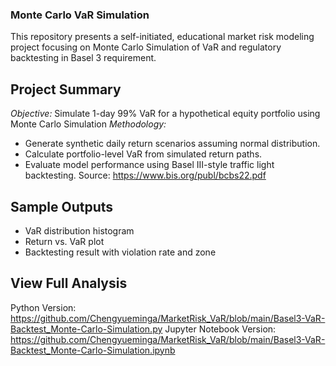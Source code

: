 ### Monte Carlo VaR Simulation
This repository presents a self-initiated, educational market risk modeling project focusing on Monte Carlo Simulation of VaR and regulatory backtesting in Basel 3 requirement.

## Project Summary
*Objective:* Simulate 1-day 99% VaR for a hypothetical equity portfolio using Monte Carlo Simulation 
*Methodology:*
  - Generate synthetic daily return scenarios assuming normal distribution.
  - Calculate portfolio-level VaR from simulated return paths.
  - Evaluate model performance using Basel III-style traffic light backtesting. Source: https://www.bis.org/publ/bcbs22.pdf

## Sample Outputs
- VaR distribution histogram
- Return vs. VaR plot
- Backtesting result with violation rate and zone

## View Full Analysis
Python Version:
https://github.com/Chengyueminga/MarketRisk_VaR/blob/main/Basel3-VaR-Backtest_Monte-Carlo-Simulation.py
Jupyter Notebook Version:
https://github.com/Chengyueminga/MarketRisk_VaR/blob/main/Basel3-VaR-Backtest_Monte-Carlo-Simulation.ipynb
